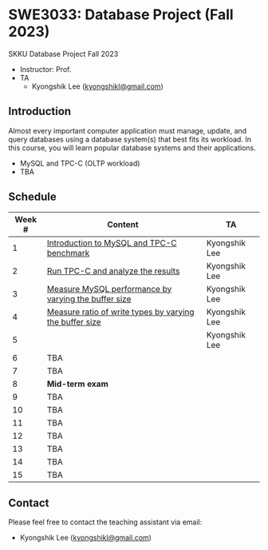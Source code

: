 # SWE3033: Database Project (Fall 2023)

SKKU Database Project Fall 2023

- Instructor: Prof.
- TA
  - Kyongshik Lee (kyongshikl@gmail.com)

## Introduction

Almost every important computer application must manage, update, and query databases using a database system(s) that best fits its workload. In this course, you will learn popular database systems and their applications.

- MySQL and TPC-C (OLTP workload)
- TBA

## Schedule

| Week # | Content | TA | 
|---|---|--- |
| 1 | [Introduction to MySQL and TPC-C benchmark]() | Kyongshik Lee | 
| 2 | [Run TPC-C and analyze the results]()         | Kyongshik Lee |
| 3 | [Measure MySQL performance by varying the buffer size]() | Kyongshik Lee | 
| 4 | [Measure ratio of write types by varying the buffer size]() | Kyongshik Lee | 
| 5 | []() | Kyongshik Lee | 
| 6 | TBA | |
| 7 | TBA | |
| 8 | **Mid-term exam** | |
| 9 | TBA | | 
| 10 | TBA | |
| 11 | TBA | |
| 12 | TBA | | 
| 13 | TBA | |
| 14 | TBA | |
| 15 | TBA | | 

## Contact
Please feel free to contact the teaching assistant via email: 
  - Kyongshik Lee (kyongshikl@gmail.com)

